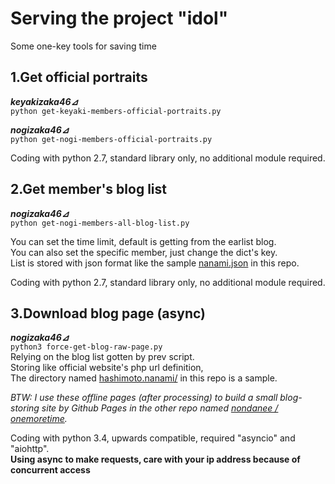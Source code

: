 # Serving the project "idol"  
Some one-key tools for saving time

## 1.Get official portraits  
***keyakizaka46⊿***  
`python get-keyaki-members-official-portraits.py`  

***nogizaka46⊿***  
`python get-nogi-members-official-portraits.py`  

Coding with python 2.7, standard library only, no additional module required.

## 2.Get member's blog list 
***nogizaka46⊿***  
`python get-nogi-members-all-blog-list.py`  

You can set the time limit, default is getting from the earlist blog.  
You can also set the specific member, just change the dict's key.  
List is stored with json format like the sample [nanami.json](https://github.com/nondanee/NogiKeya/blob/master/nanami.json) in this repo.  

Coding with python 2.7, standard library only, no additional module required.  

## 3.Download blog page (async)
***nogizaka46⊿***  
`python3 force-get-blog-raw-page.py`  
Relying on the blog list gotten by prev script.  
Storing like official website's php url definition,  
The directory named [hashimoto.nanami/](https://github.com/nondanee/NogiKeya/tree/master/nanami.hashimoto) in this repo is a sample.  

*BTW: I use these offline pages (after processing) to build a small blog-storing site by Github Pages in the other repo named [nondanee / onemoretime](https://github.com/nondanee/onemoretime).*   

Coding with python 3.4, upwards compatible, required "asyncio" and "aiohttp".  
**Using async to make requests, care with your ip address because of concurrent access**